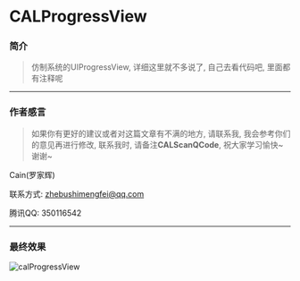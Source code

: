 # CALProgressView

### 简介

>  仿制系统的UIProgressView, 详细这里就不多说了, 自己去看代码吧, 里面都有注释呢

---

### 作者感言

> 如果你有更好的建议或者对这篇文章有不满的地方, 请联系我, 我会参考你们的意见再进行修改, 联系我时, 请备注**CALScanQCode**, 祝大家学习愉快~谢谢~

Cain(罗家辉)

联系方式: [zhebushimengfei@qq.com](mailto:zhebushimengfei@qq.com)

腾讯QQ: 350116542

---

### 最终效果

![calProgressView](https://github.com/CainRun/CALProgressViewDemo/blob/master/images/calProgressView.gif )

